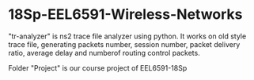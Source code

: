 # 18Sp-EEL6591-Wireless-Networks

"tr-analyzer" is ns2 trace file analyzer using python.
It works on old style trace file, generating packets number, session number, packet delivery ratio, average delay and numberof routing control packets.

Folder "Project" is our course project of EEL6591-18Sp
